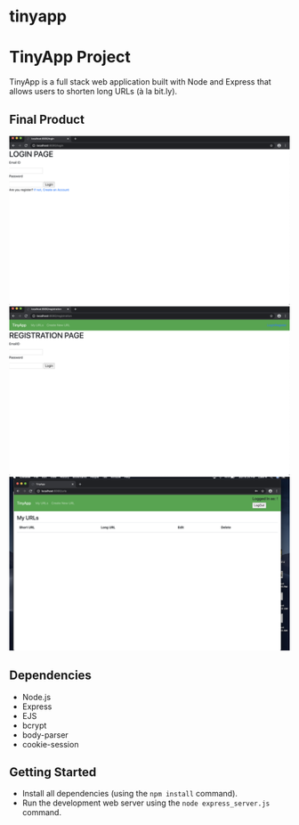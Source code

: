 # tinyapp
# TinyApp Project

TinyApp is a full stack web application built with Node and Express that allows users to shorten long URLs (à la bit.ly).

## Final Product

!["Screenshot of login page"](https://github.com/oceanway1/tinyapp/blob/master/docs/%20login-page.png)
!["Screenshot of register page"](https://github.com/oceanway1/tinyapp/blob/master/docs/%20registration-page.png)
!["Screenshot of URLs page"](https://github.com/oceanway1/tinyapp/blob/master/docs/%20urls-page.png)

## Dependencies

- Node.js
- Express
- EJS
- bcrypt
- body-parser
- cookie-session

## Getting Started

- Install all dependencies (using the `npm install` command).
- Run the development web server using the `node express_server.js` command.
